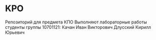 # KPO
Репозиторий для предмета КПО
Выполняют лабораторные работы студенты группы 10701121:
Качан Иван Викторович
Длусский Кирилл Юрьевич
